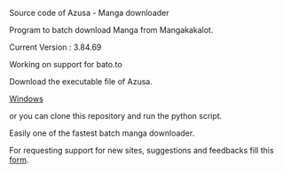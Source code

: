 Source code of Azusa - Manga downloader

Program to batch download Manga from Mangakakalot. 

Current Version : 3.84.69

Working on support for bato.to

Download the executable file of Azusa.

[Windows](https://www.dropbox.com/s/e7dgh4qmhwy21r1/Azusa_3.84.69.exe?dl=1 "Azusa for Windows")

or you can clone this repository and run the python script.

Easily one of the fastest batch manga downloader.

For requesting support for new sites, suggestions and feedbacks fill this [form](https://forms.gle/W6igzbXRw9yV7onc6 "Google Form").


